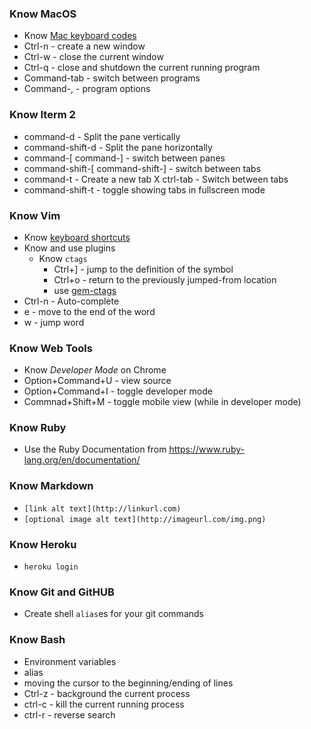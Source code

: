### Know MacOS
- Know [Mac keyboard codes](http://cdn.osxdaily.com/wp-content/uploads/2010/11/mac-keyboard-symbols.gif)
- Ctrl-n - create a new window
- Ctrl-w - close the current window
- Ctrl-q - close and shutdown the current running program
- Command-tab - switch between programs
- Command-, - program options

### Know Iterm 2
- command-d - Split the pane vertically
- command-shift-d - Split the pane horizontally
- command-[ command-] - switch between panes
- command-shift-[ command-shift-] - switch between tabs
- command-t - Create a new tab
X ctrl-tab - Switch between tabs
- command-shift-t - toggle showing tabs in fullscreen mode

### Know Vim
- Know [keyboard shortcuts](https://raw.githubusercontent.com/livingsocial/ls-pair/master/cheat_sheets/vim%20movement%20shortcuts.png)
- Know and use plugins
  - Know `ctags`
    - Ctrl+] - jump to the definition of the symbol
    - Ctrl+o - return to the previously jumped-from location
    - use [gem-ctags](https://github.com/tpope/gem-ctags)
- Ctrl-n - Auto-complete
- e - move to the end of the word
- w - jump word

### Know Web Tools
- Know *Developer Mode* on Chrome
- Option+Command+U - view source
- Option+Command+I - toggle developer mode
- Commnad+Shift+M - toggle mobile view (while in developer mode)

### Know Ruby
- Use the Ruby Documentation from https://www.ruby-lang.org/en/documentation/

### Know Markdown
- `[link alt text](http://linkurl.com)`
- `[optional image alt text](http://imageurl.com/img.png)`

### Know Heroku
- `heroku login`

### Know Git and GitHUB
- Create shell `alias`es for your git commands

### Know Bash
- Environment variables
- alias
- moving the cursor to the beginning/ending of lines
- Ctrl-z - background the current process
- ctrl-c - kill the current running process
- ctrl-r - reverse search
